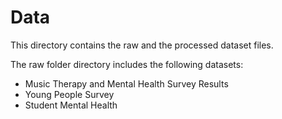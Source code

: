 # Data

This directory contains the raw and the processed dataset files. 

The raw folder directory includes the following datasets:
- Music Therapy and Mental Health Survey Results
- Young People Survey
- Student Mental Health
